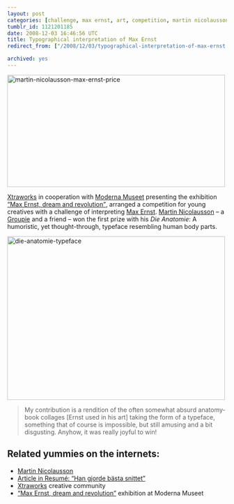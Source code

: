 ```yaml
---
layout: post
categories: [challenge, max ernst, art, competition, martin nicolausson]
tumblr_id: 1121201185  
date: 2008-12-03 16:46:56 UTC
title: Typographical interpretation of Max Ernst
redirect_from: ["/2008/12/03/typographical-interpretation-of-max-ernst.html"]

archived: yes
---
```


<a href="http://www.resume.se/nyheter/2008/12/03/han-gjorde-basta-snittet/"><img src="/attachments/2008/12/martin-nicolausson-max-ernst-price.jpg" alt="martin-nicolausson-max-ernst-price" width="500" height="257" class="alignnone size-full wp-image-974" /></a>

<a href="http://www.xtraworks.se/">Xtraworks</a> in cooperation with <a href="http://www.modernamuseet.se/">Moderna Museet</a> presenting the exhibition <a href="http://www.modernamuseet.se/v4/templates/template3.asp?id=3913"><q>Max Ernst, dream and revolution</q></a>, arranged a competition for young creatives with a challenge of interpreting <a href="http://en.wikipedia.org/wiki/Max_Ernst">Max Ernst</a>. <a href="http://www.martinnicolausson.com/">Martin Nicolausson</a> – a <a href="http://groupies.plansanddesign.com/">Groupie</a> and a friend – won the first prize with his <em>Die Anatomie</em>: A humoristic, yet thought-through, typeface resembling human body parts.

<a href="http://www.resume.se/nyheter/2008/12/03/han-gjorde-basta-snittet/"><img src="/attachments/2008/12/die-anatomie-typeface.jpg" alt="die-anatomie-typeface" width="500" height="375" class="alignnone size-full wp-image-975" /></a>

<blockquote>My contribution is a rendition of the often somewhat absurd anatomy-book collages [Ernst used in his art] taking the form of a typeface, something that of course is impossible, but still amusing and a bit disgusting. Anyhow, it was really joyful to win!</blockquote>
<!--more-->
<h2>Related yummies on the internets:</h2>
<ul>
<li><a href="http://www.martinnicolausson.com/">Martin Nicolausson</a></li>
<li><a href="http://www.resume.se/nyheter/2008/12/03/han-gjorde-basta-snittet/">Article in Resumé: <q>Han gjorde bästa snittet</q></a></li>
<li><a href="http://www.xtraworks.se/">Xtraworks</a> creative community</li>
<li><a href="http://www.modernamuseet.se/v4/templates/template3.asp?id=3913"><q>Max Ernst, dream and revolution</q></a> exhibition at Moderna Museet</li>
</ul>
